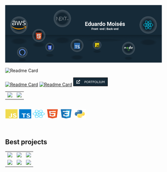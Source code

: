 <a href="https://gobeyond-portifolio-edumoises.vercel.app/" >
<img src="https://raw.githubusercontent.com/emoises/emoises/main/assests/banner-github.png">
<!-- ![capa github](https://raw.githubusercontent.com/emoises/emoises/main/assests/banner-github.png) -->
</a>

![Readme Card](https://img.shields.io/github/followers/emoises.svg?style=social&label=Follow&maxAge=2592000)

[![Readme Card](https://img.shields.io/badge/Instagram-E4405F?style=for-the-badge&logo=instagram&logoColor=white)](https://www.instagram.com/automattizze/) [![Readme Card](https://img.shields.io/badge/LinkedIn-0077B5?style=for-the-badge&logo=linkedin&logoColor=white)](https://www.linkedin.com/in/eduardomoises/) [![Readme Card](https://raw.githubusercontent.com/emoises/emoises/main/assests/portifolium.png)](https://emoises-portifolio.vercel.app/)

<div>
    <table>
        <tr>
            <td><img height="180em" src="https://github-readme-stats.vercel.app/api?username=emoises&show_icons=true&theme=react&include_all_commits=true&count_private=true"/></td>
            <td><img height="180em" src="https://github-readme-stats.vercel.app/api/top-langs/?username=emoises&layout=compact&langs_count=7&theme=react"/></td>
        </tr>   
    </table>
</div>


<div style="display: inline_block"><br>
<img align="center" alt="Rafa-Js" height="30" width="40" src="https://raw.githubusercontent.com/devicons/devicon/master/icons/javascript/javascript-plain.svg">
<img align="center" alt="Rafa-Ts" height="30" width="40" src="https://raw.githubusercontent.com/devicons/devicon/master/icons/typescript/typescript-plain.svg">
<img align="center" alt="Rafa-React" height="30" width="40" src="https://raw.githubusercontent.com/devicons/devicon/master/icons/react/react-original.svg">
<img align="center" alt="Rafa-HTML" height="30" width="40" src="https://raw.githubusercontent.com/devicons/devicon/master/icons/html5/html5-original.svg">
<img align="center" alt="Rafa-CSS" height="30" width="40" src="https://raw.githubusercontent.com/devicons/devicon/master/icons/css3/css3-original.svg">
<img align="center" alt="Rafa-Python" height="30" width="40" src="https://raw.githubusercontent.com/devicons/devicon/master/icons/python/python-original.svg">
<br>
</div>
<br></br>

## Best projects
<table>
<tr>
    <td>
        <a href="https://github.com/emoises/gobeyond-desafio--portif-lio" >
            <img src="https://github-readme-stats-emoises.vercel.app/api/pin/?username=emoises&repo=gobeyond-desafio--portif-lio&theme=react">
        </a>
    </td>
    <td>
        <a href="https://github.com/emoises/gobeyond-final-challenge-emoises" >
            <img heigth="auto" src="https://github-readme-stats-emoises.vercel.app/api/pin/?username=emoises&repo=gobeyond-final-challenge-emoises&theme=react">
        </a>
    </td>
    <td>
        <a href="https://github.com/emoises/bootcamp-igti-trabalho-pratico-react-modulo03" >
            <img src="https://github-readme-stats-emoises.vercel.app/api/pin/?username=emoises&repo=bootcamp-igti-trabalho-pratico-react-modulo03&theme=react">
        </a>
    </td>
</tr>
<tr>
    <td>
        <a height="100%" href="https://github.com/emoises/beTheHero-semanaOmnistack" >
            <img src="https://github-readme-stats-emoises.vercel.app/api/pin/?username=emoises&repo=beTheHero-semanaOmnistack&theme=react">
        </a>
    </td>
    <td>
        <a height="100%" href="https://github.com/emoises/NLW-Ecoleta-RocketSeat" >
            <img src="https://github-readme-stats-emoises.vercel.app/api/pin/?username=emoises&repo=NLW-Ecoleta-RocketSeat&theme=react">
        </a>
    </td>
    <td>
        <a height="100%" href="https://github.com/emoises/hiringcoders2-desafio-3" display="block">
            <img src="https://github-readme-stats-emoises.vercel.app/api/pin/?username=emoises&repo=hiringcoders2-desafio-3&theme=react">
        </a>
    </td>
</tr>
</table>

<!-- | | | |
|:--:|:--:|:--:|
|[![Readme Card]()]()| [![Readme Card]()]()|[![Readme Card]()]()| -->
